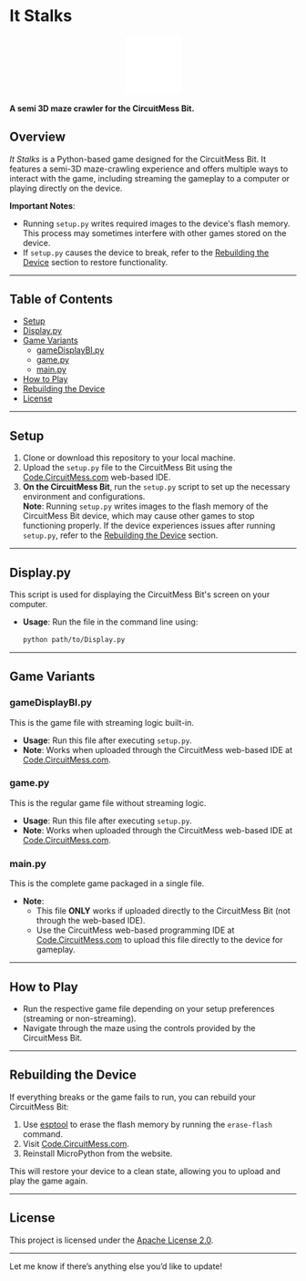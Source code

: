 # It Stalks  
<p align="center">  
  <img src="output.svg" alt="Logo" width="20%">  
</p>  

**A semi 3D maze crawler for the CircuitMess Bit.**  

## Overview  
*It Stalks* is a Python-based game designed for the CircuitMess Bit. It features a semi-3D maze-crawling experience and offers multiple ways to interact with the game, including streaming the gameplay to a computer or playing directly on the device.  

**Important Notes**:  
- Running `setup.py` writes required images to the device's flash memory. This process may sometimes interfere with other games stored on the device.  
- If `setup.py` causes the device to break, refer to the [Rebuilding the Device](#rebuilding-the-device) section to restore functionality.  

---

## Table of Contents  
- [Setup](#setup)  
- [Display.py](#displaypy)  
- [Game Variants](#game-variants)  
  - [gameDisplayBI.py](#gamedisplaybipy)  
  - [game.py](#gamepy)  
  - [main.py](#mainpy)  
- [How to Play](#how-to-play)  
- [Rebuilding the Device](#rebuilding-the-device)  
- [License](#license)  

---

## Setup  
1. Clone or download this repository to your local machine.  
2. Upload the `setup.py` file to the CircuitMess Bit using the [Code.CircuitMess.com](https://code.circuitmess.com) web-based IDE.  
3. **On the CircuitMess Bit**, run the `setup.py` script to set up the necessary environment and configurations.  
   **Note**: Running `setup.py` writes images to the flash memory of the CircuitMess Bit device, which may cause other games to stop functioning properly. If the device experiences issues after running `setup.py`, refer to the [Rebuilding the Device](#rebuilding-the-device) section.  

---

## Display.py  
This script is used for displaying the CircuitMess Bit's screen on your computer.  
- **Usage**: Run the file in the command line using:  
  ```bash  
  python path/to/Display.py  
  ```  

---

## Game Variants  

### gameDisplayBI.py  
This is the game file with streaming logic built-in.  
- **Usage**: Run this file after executing `setup.py`.  
- **Note**: Works when uploaded through the CircuitMess web-based IDE at [Code.CircuitMess.com](https://code.circuitmess.com).  

### game.py  
This is the regular game file without streaming logic.  
- **Usage**: Run this file after executing `setup.py`.  
- **Note**: Works when uploaded through the CircuitMess web-based IDE at [Code.CircuitMess.com](https://code.circuitmess.com).  

### main.py  
This is the complete game packaged in a single file.  
- **Note**:  
  - This file **ONLY** works if uploaded directly to the CircuitMess Bit (not through the web-based IDE).  
  - Use the CircuitMess web-based programming IDE at [Code.CircuitMess.com](https://code.circuitmess.com) to upload this file directly to the device for gameplay.  

---

## How to Play  
- Run the respective game file depending on your setup preferences (streaming or non-streaming).  
- Navigate through the maze using the controls provided by the CircuitMess Bit.  

---

## Rebuilding the Device  
If everything breaks or the game fails to run, you can rebuild your CircuitMess Bit:  
1. Use [esptool](https://docs.espressif.com/projects/esptool/en/latest/esp32/) to erase the flash memory by running the `erase-flash` command.  
2. Visit [Code.CircuitMess.com](https://code.circuitmess.com).  
3. Reinstall MicroPython from the website.  

This will restore your device to a clean state, allowing you to upload and play the game again.  

---

## License  
This project is licensed under the [Apache License 2.0](LICENSE).  

---  

Let me know if there’s anything else you’d like to update!

